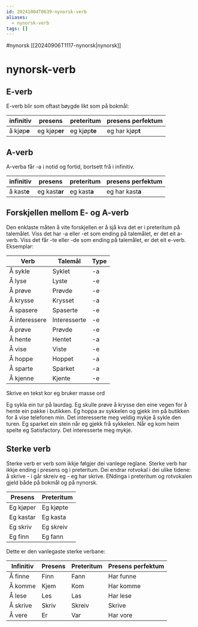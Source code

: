 ```yaml
---
id: 20241004T0639-nynorsk-verb
aliases:
  - nynorsk-verb
tags: []
---
```


#nynorsk [[20240906T1117-nynorsk|nynorsk]]

# nynorsk-verb

## E-verb

E-verb blir som oftast bøygde likt som på bokmål:

| infinitiv   | presens       | preteritum    | presens perfektum |
| ----------- | ------------- | ------------- | ----------------- |
| å kjøp**e** | eg kjøp**er** | eg kjøp**te** | eg har kjøp**t**  |

## A-verb

A-verba får -a i notid og fortid, bortsett frå i infinitiv.

| infinitiv   | presens       | preteritum   | presens perfektum |
| ----------- | ------------- | ------------ | ----------------- |
| å kast**e** | eg kast**ar** | eg kast**a** | eg har kast**a**  |

## Forskjellen mellom E- og A-verb

Den enklaste måten å vite forskjellen er å sjå kva det er i preteritum på talemålet. Viss det har -a eller -et som ending på talemålet, er det eit a-verb. Viss det får -te eller -de som ending på talemålet, er det eit e-verb. Eksemplar:

| Verb          | Talemål      | Type |
| ------------- | ------------ | ---- |
| Å sykle       | Syklet       | -a   |
| Å lyse        | Lyste        | -e   |
| Å prøve       | Prøvde       | -e   |
| Å krysse      | Krysset      | -a   |
| Å spasere     | Spaserte     | -e   |
| Å interessere | Interesserte | -e   |
| Å prøve       | Prøvde       | -e   |
| Å hente       | Hentet       | -a   |
| Å vise        | Viste        | -e   |
| Å hoppe       | Hoppet       | -a   |
| Å sparte      | Sparket      | -a   |
| Å kjenne      | Kjente       | -e   |

Skrive en tekst kor eg bruker masse ord

Eg sykla ein tur på laurdag. Eg skulle prøve å krysse den eine vegen for å hente ein pakke i butikken. Eg hoppa av sykkelen og gjekk inn på butikken for å vise telefonen min. Det interesserte meg veldig mykje å sykle den turen. Eg sparket ein stein når eg gjekk frå sykkelen. Når eg kom heim spelte eg Satisfactory. Det interesserte meg mykje.

## Sterke verb

Sterke verb er verb som ikkje følgjer dei vanlege reglane. Sterke verb har ikkje ending i presens og i preteritum. Dei endrar rotvokal i dei ulike tidene: å skrive - i går skreiv eg - eg har skrive. ENdinga i preteritum og rotvokalen gjeld både på bokmål og på nynorsk.

| Presens   | Preteritum |
| --------- | ---------- |
| Eg kjøper | Eg kjøpte  |
| Eg kastar | Eg kasta   |
| Eg skriv  | Eg skreiv  |
| Eg finn   | Eg fann    |

Dette er den vanlegaste sterke verbane:

| Infinitiv | Presens | Preteritum | Presens perfektum |
| --------- | ------- | ---------- | ----------------- |
| Å finne   | Finn    | Fann       | Har funne         |
| Å komme   | Kjem    | Kom        | Har komme         |
| Å lese    | Les     | Las        | Har lese          |
| Å skrive  | Skriv   | Skreiv     | Skrive            |
| Å vere    | Er      | Var        | Har vore          |

